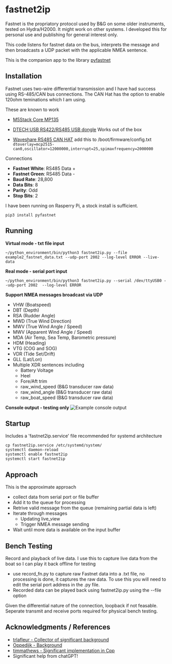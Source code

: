 # fastnet2ip
Fastnet is the propriatory protocol used by B&G on some older instruments, tested on Hydra/H2000. It might work on other systems. I developed this for personal use and publishing for general interest only. 

This code listens for fastnet data on the bus, interprets the message and then broadcasts a UDP packet with the applicable NMEA sentence.

This is the companion app to the library [pyfastnet](https://github.com/ghotihook/pyfastnet)


## Installation
Fastnet uses two-wire differential transmission and I have had success using RS-485/CAN bus connections. The CAN Hat has the option to enable 120ohm teminations which I am using.

These are known to work
- [M5Stack Core MP135](https://shop.m5stack.com/products/m5stack-coremp135-w-stm32mp135d?srsltid=AfmBOoqM3L0pVHeKU8TDykcHk937Fm5otebvPbT_TI66HM_STqBiw11j)

- [DTECH USB RS422/RS485 USB dongle](https://www.amazon.com.au/DTECH-Converter-Adapter-Supports-Windows/dp/B076WVFXN8)
	Works out of the box

- [Waveshare RS485 CAN HAT](https://www.waveshare.com/wiki/RS485_CAN_HAT)
	add this to /boot/firmware/config.txt 
	```dtoverlay=mcp2515-can0,oscillator=12000000,interrupt=25,spimaxfrequency=2000000```

Connections
- **Fastnet White**: RS485 Data +
- **Fastnet Green**: RS485 Data -
- **Baud Rate**: 28,800
- **Data Bits**: 8
- **Parity**: Odd
- **Stop Bits**: 2

I have been running on Rasperry Pi, a stock install is sufficient.

```pip3 install pyfastnet```


## Running

**Virtual mode - txt file input**

```~/python_environment/bin/python3 fastnet2ip.py --file example2_fastnet_data.txt --udp-port 2002 --log-level ERROR --live-data```

**Real mode - serial port input**

```~/python_environment/bin/python3 fastnet2ip.py --serial /dev/ttyUSB0 --udp-port 2002  --log-level ERROR```

**Support NMEA messages broadcast via UDP**
- VHW (Boatspeed)
- DBT (Depth)
- RSA (Rudder Angle)
- MWD (True Wind Direction)
- MWV (True Wind Angle / Speed)
- MWV (Apparent Wind Angle / Speed)
- MDA (Air Temp, Sea Temp, Barometric pressure)
- HDM (Heading)
- VTG (COG and SOG)
- VDR (Tide Set/Drift)
- GLL (Lat/Lon)
- Multiple XDR sentences including
	- Battery Voltage
	- Heel
	- Fore/Aft trim
	- raw_wind_speed (B&G transducer raw data)
	- raw_wind_angle (B&G transducer raw data)
	- raw_boat_speed (B&G transducer raw data)

**Console output - testing only**
![Example console output](images/console_output.jpg "Fastnet System Overview")


## Startup
Includes a 'fastnet2ip.service' file recommended for systemd architecture 
```
cp fastnet2ip.service /etc/systemd/system/
systemctl daemon-reload
systemctl enable fastnet2ip
systemctl start fastnet2ip
```


## Approach
This is the approximate approach
- collect data from serial port or file buffer
- Add it to the queue for processing
- Retrive valid message from the queue (remaining partial data is left)
- Iterate through messages
	- Updating live_view
	- Trigger NMEA message sending
- Wait until more data is available on the input buffer


## Bench Testing
Record and playback of live data. I use this to capture live data from the boat so I can play it back offline for testing
- use record_fn.py to capture raw Fastnet data into a .txt file, no processing is done, it captures the raw data. To use this you will need to edit the serial port address in the .py file.
- Recorded data can be played back using fastnet2ip.py using the --file option

Given the differential nature of the connection, loopback if not feasable. Seperate transmit and receive ports required for physical bench testing.

## Acknowledgments / References

- [trlafleur - Collector of significant background](https://github.com/trlafleur) 
- [Oppedijk - Background](https://www.oppedijk.com/bandg/fastnet.html)
- [timmathews - Significant implementation in Cpp](https://github.com/timmathews/bg-fastnet-driver)
- Significant help from chatGPT!
